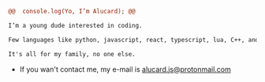 ```diff
@@  console.log(Yo, I’m Alucard); @@
```
```diff
I’m a young dude interested in coding.
```
```diff
Few languages like python, javascript, react, typescript, lua, C++, and others.
```
```diff
It's all for my family, no one else.
```
- If you wan't contact me, my e-mail is alucard.js@protonmail.com
